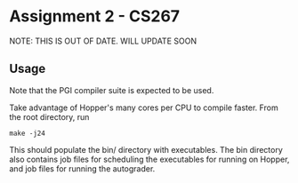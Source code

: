 Assignment 2 - CS267
====================

NOTE: THIS IS OUT OF DATE. WILL UPDATE SOON

Usage
-----------
Note that the PGI compiler suite is expected to be used.

Take advantage of Hopper's many cores per CPU to compile faster. From the root directory, run

	make -j24

This should populate the bin/ directory with executables. The bin directory also contains job files for scheduling the executables for running on Hopper, and job files for running the autograder.
